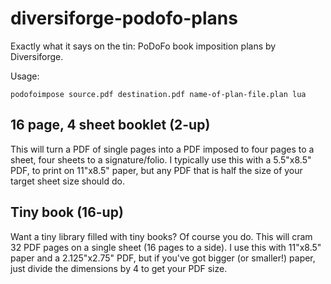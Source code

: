 # diversiforge-podofo-plans
Exactly what it says on the tin: PoDoFo book imposition plans by Diversiforge.

Usage:
```
podofoimpose source.pdf destination.pdf name-of-plan-file.plan lua
```

## 16 page, 4 sheet booklet (2-up)
This will turn a PDF of single pages into a PDF imposed to four pages to a sheet, four sheets to a signature/folio. I typically use this with a 5.5"x8.5" PDF, to print on 11"x8.5" paper, but any PDF that is half the size of your target sheet size should do.

## Tiny book (16-up)
Want a tiny library filled with tiny books? Of course you do. This will cram 32 PDF pages on a single sheet (16 pages to a side). I use this with 11"x8.5" paper and a 2.125"x2.75" PDF, but if you've got bigger (or smaller!) paper, just divide the dimensions by 4 to get your PDF size.
